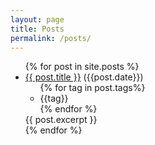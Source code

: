 ```yaml
---
layout: page
title: Posts
permalink: /posts/
---
```


<ul>
  {% for post in site.posts %}
    <li>
      <a href="{{ post.url }}">{{ post.title }}</a> ({{post.date}})
      <ul>
        {% for tag in post.tags%}
          <li>{{tag}}</li>
        {% endfor %}
      </ul>
      {{ post.excerpt }}
    </li>
  {% endfor %}
</ul>
